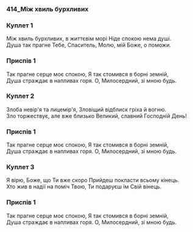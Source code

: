 ### 414_Між хвиль бурхливих
### Куплет 1
Між хвиль бурхливих, в життєвім морі Ніде спокою нема душі. <br/>Душа так прагне Тебе, Спаситель, Молю, мій Боже, о поможи.
### Приспів 1
Так прагне серце моє спокою, Я так стомився в борні земній, <br/>Душа страждає в напливах горя. О, Милосердний, зі мною будь.
### Куплет 2
Злоба невір'я та лицемір'я, Зловіщий відблиск гріха й вогню. <br/>Зло торжествує, але вже близько Великий, славний Господній День!
### Приспів 1
Так прагне серце моє спокою, Я так стомився в борні земній, <br/>Душа страждає в напливах горя. О, Милосердний, зі мною будь.
### Куплет 3
Я вірю, Боже, що Ти вже скоро Прийдеш покласти всьому кінець.<br/>Хто жив в надії на поміч Твою, Ти подаруєш їм Свій вінець.
### Приспів 1
Так прагне серце моє спокою, Я так стомився в борні земній, <br/>Душа страждає в напливах горя. О, Милосердний, зі мною будь.
